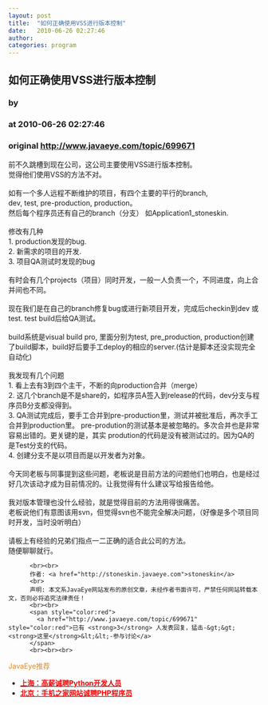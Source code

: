 ```yaml
---
layout: post
title:  "如何正确使用VSS进行版本控制"
date:   2010-06-26 02:27:46
author: 
categories: program
---
```


## 如何正确使用VSS进行版本控制
### by 
### at 2010-06-26 02:27:46
### original <http://www.javaeye.com/topic/699671>

前不久跳槽到现在公司，这公司主要使用VSS进行版本控制。
<br>觉得他们使用VSS的方法不对。
<br>
<br>如有一个多人远程不断维护的项目，有四个主要的平行的branch,
<br>dev, test, pre-production, production。
<br>然后每个程序员还有自己的branch（分支） 如Application1_stoneskin.
<br>
<br>修改有几种
<br>1. production发现的bug.
<br>2. 新需求的项目的开发.
<br>3. 项目QA测试时发现的bug
<br>
<br>有时会有几个projects（项目）同时开发，一般一人负责一个，不同进度，向上合并间也不同。
<br>
<br>现在我们是在自己的branch修复bug或进行新项目开发，完成后checkin到dev 或test. test build后给QA测试。
<br>
<br>build系统是visual build pro, 里面分别为test, pre_production, production创建了build脚本，build好后要手工deploy的相应的server.(估计是脚本还没实现完全自动化)
<br>
<br>我发现有几个问题
<br>1. 看上去有3到四个主干，不断的向production合并（merge）
<br>2. 这几个branch是不是share的，如程序员A签入到release的代码，dev分支与程序员B分支都没得到。
<br>3. QA测试完成后，要手工合并到pre-production里，测试并被批准后，再次手工合并到production里。 pre-prodution的测试基本是被忽略的。多次合并也是非常容易出错的。更关键的是，其实 prodution的代码是没有被测试过的。因为QA的是Test分支的代码。
<br>4. 创建分支不是以项目而是以开发者为对象。
<br>
<br>今天同老板与同事提到这些问题，老板说是目前方法的问题他们也明白，也是经过好几次该动才成为目前情况的。让我觉得有什么建议写给报告给他。
<br>
<br>我对版本管理也没什么经验，就是觉得目前的方法用得很痛苦。
<br>老板说他们有意图该用svn，但觉得svn也不能完全解决问题，（好像是多个项目同时开发，当时没听明白）
<br>
<br>请板上有经验的兄弟们指点一二正确的适合此公司的方法。
<br>随便聊聊就行。
          
          <br><br>
          作者: <a href="http://stoneskin.javaeye.com">stoneskin</a> 
          <br>
          声明: 本文系JavaEye网站发布的原创文章，未经作者书面许可，严禁任何网站转载本文，否则必将追究法律责任！
          <br><br>
          <span style="color:red">
            <a href="http://www.javaeye.com/topic/699671" style="color:red">已有 <strong>3</strong> 人发表回复，猛击-&gt;&gt;<strong>这里</strong>&lt;&lt;-参与讨论</a>
          </span>
          <br><br><br>
<span style="color:#e28822">JavaEye推荐</span>
<br>
<ul><li><a href="http://www.iteye.com/clicks/138"><span style="color:red;font-weight:bold">上海：高薪诚聘Python开发人员</span></a></li><li><a href="http://www.iteye.com/clicks/269"><span style="color:red;font-weight:bold">北京：手机之家网站诚聘PHP程序员</span></a></li></ul>
<br><br><br>